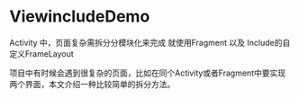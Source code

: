 # ViewincludeDemo
Activity 中，页面复杂需拆分分模块化来完成 就使用Fragment 以及 Include的自定义FrameLayout

项目中有时候会遇到很复杂的页面，比如在同个Activity或者Fragment中要实现两个界面，本文介绍一种比较简单的拆分方法。
